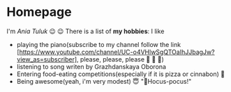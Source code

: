 # Homepage
I'm *Ania Tuluk* 	😉 :wink:
There is a list of **my hobbies**:
I like 
* playing the piano(subscribe to my channel follow the link [https://www.youtube.com/channel/UC-o4VHlwSgQTOaIhJJbagJw?view_as=subscriber], please, please, please :pray: :pray: :pray:)
* listening to song writen by Grazhdanskaya Oborona
* Entering food-eating competitions(especially if it is pizza or cinnabon) :pizza:
* Being awesome(yeah, i'm very modest) :innocent:
"🧙Hocus-pocus!"

